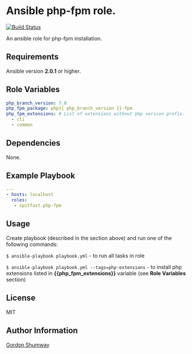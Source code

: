 Ansible php-fpm role.
=========
[![Build Status](https://travis-ci.org/spitfast/ansible-php-fpm-role.svg?branch=master)](https://travis-ci.org/spitfast/ansible-php-fpm-role)

An ansible role for php-fpm installation.

Requirements
------------

Ansible version **2.0.1** or higher.

Role Variables
--------------

```yaml
php_branch_version: 7.0
php_fpm_package: php{{ php_branch_version }}-fpm
php_fpm_extensions: # List of extensions without php version prefix.
  - cli
  - common
```

Dependencies
------------

None.

Example Playbook
----------------

```yaml
---
- hosts: localhost
  roles:
   - spitfast.php-fpm
```

Usage
----
Create playbook (described in the section above) and run one of the following commands:

`$ ansible-playbook playbook.yml` - to run all tasks in role

`$ ansible-playbook playbook.yml --tags=php-extensions` - to install php extensions listed in **{{php_fpm_extensions}}** variable (see **Role Variables** section)

License
-------

MIT

Author Information
------------------

[Gordon Shumway](https://github.com/spitfast/)
